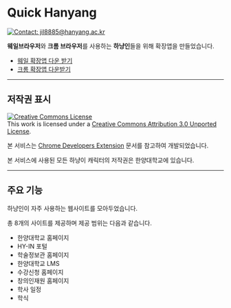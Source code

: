 # Quick Hanyang

[![Contact: jil8885@hanyang.ac.kr](https://img.shields.io/badge/Contact-jil8885@hanyang.ac.kr-important)](mailto:jil8885@hanyang.ac.kr)


**웨일브라우저**와 **크롬 브라우저**를 사용하는 **하냥인**들을 위해 확장앱을 만들었습니다.

- [웨일 확장앱 다운 받기]()
- [크롬 확장앱 다운받기]()
----------------------------------
## 저작권 표시

<a rel="license" href="http://creativecommons.org/licenses/by/3.0/"><img alt="Creative Commons License" style="border-width:0" src="https://i.creativecommons.org/l/by/3.0/88x31.png" /></a><br />This work is licensed under a <a rel="license" href="http://creativecommons.org/licenses/by/3.0/">Creative Commons Attribution 3.0 Unported License</a>.

본 서비스는 [Chrome Developers Extension](https://developer.chrome.com/docs/extensions/) 문서를 참고하여 개발되었습니다.

본 서비스에 사용된 모든 하냥이 캐릭터의 저작권은 한양대학교에 있습니다.

--------------------------------------------

## 주요 기능

하냥인이 자주 사용하는 웹사이트를 모아두었습니다.

총 8개의 사이트를 제공하며 제공 범위는 다음과 같습니다.

- 한양대학교 홈페이지
- HY-IN 포털
- 학술정보관 홈페이지
- 한양대학교 LMS
- 수강신청 홈페이지 
- 창의인재원 홈페이지
- 학사 일정
- 학식
